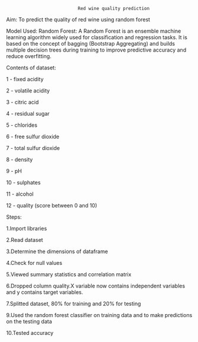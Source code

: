                                Red wine quality prediction
Aim: To predict the quality of red wine using random forest

Model Used:
  Random Forest: A Random Forest is an ensemble machine learning algorithm widely used for classification and regression tasks. It is based on the concept of bagging (Bootstrap Aggregating) and builds multiple decision trees during training to improve predictive accuracy and reduce overfitting.

Contents of dataset:


1 - fixed acidity


2 - volatile acidity


3 - citric acid


4 - residual sugar


5 - chlorides


6 - free sulfur dioxide


7 - total sulfur dioxide


8 - density


9 - pH


10 - sulphates


11 - alcohol


12 - quality (score between 0 and 10)






Steps:


1.Import libraries


2.Read dataset


3.Determine the dimensions of dataframe


4.Check for null values


5.Viewed summary statistics and correlation matrix


6.Dropped column quality.X variable now contains independent variables and y contains target variables.


7.Splitted dataset, 80% for training and 20% for testing


9.Used the random forest classifier on training data and to make predictions on the testing data


10.Tested accuracy
